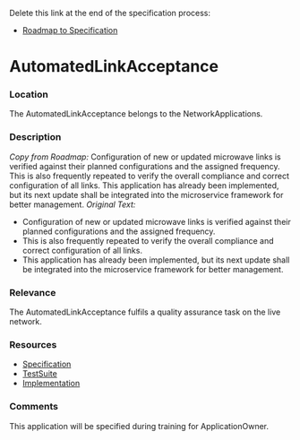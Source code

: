 Delete this link at the end of the specification process:  
- [Roadmap to Specification](../../issues/1)

# AutomatedLinkAcceptance

### Location
The AutomatedLinkAcceptance belongs to the NetworkApplications.

### Description
_Copy from Roadmap:_
Configuration of new or updated microwave links is verified against their planned configurations and the assigned frequency. This is also frequently repeated to verify the overall compliance and correct configuration of all links. This application has already been implemented, but its next update shall be integrated into the microservice framework for better management.
_Original Text:_
- Configuration of new or updated microwave links is verified against their planned configurations and the assigned frequency.
- This is also frequently repeated to verify the overall compliance and correct configuration of all links.
- This application has already been implemented, but its next update shall be integrated into the microservice framework for better management.

### Relevance
The AutomatedLinkAcceptance fulfils a quality assurance task on the live network.

### Resources
- [Specification](./spec/)
- [TestSuite](./testing/)
- [Implementation](./server/)

### Comments
This application will be specified during training for ApplicationOwner.
